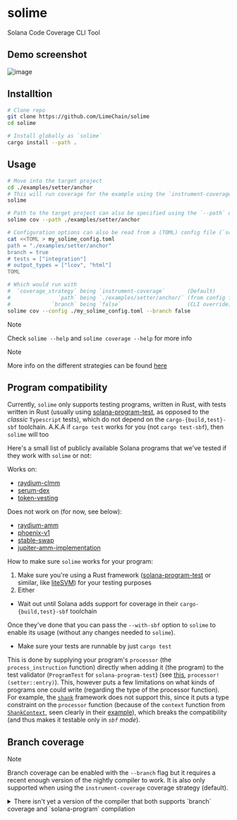 # solime
Solana Code Coverage CLI Tool

## Demo screenshot

![image](https://github.com/user-attachments/assets/e2cc4dd9-e288-43f3-8378-a935496c2821)

## Installtion

```bash
# Clone repo
git clone https://github.com/LimeChain/solime
cd solime

# Install globally as `solime`
cargo install --path .
```

## Usage

```bash
# Move into the target project
cd ./examples/setter/anchor
# This will run coverage for the example using the `instrument-coverage` strategy without `branch` info
solime

# Path to the target project can also be specified using the `--path` option
solime cov --path ./examples/setter/anchor

# Configuration options can also be read from a (TOML) config file (`solime-coverage.toml` by default)
cat <<TOML > my_solime_config.toml
path = "./examples/setter/anchor"
branch = true
# tests = ["integration"]
# output_types = ["lcov", "html"]
TOML

# Which would run with
#  `coverage_strategy` being `instrument-coverage`       (Default)
#               `path` being `./examples/setter/anchor/` (from config file)
#             `branch` being `false`                     (CLI override)
solime cov --config ./my_solime_config.toml --branch false
```

> [!NOTE]
> Check `solime --help` and `solime coverage --help` for more info

> [!NOTE]
> More info on the different strategies can be found [here](https://doc.rust-lang.org/beta/rustc/instrument-coverage.html)

## Program compatibility

Currently, `solime` only supports testing programs, written in Rust, with tests written in Rust (usually using [solana-program-test](https://crates.io/crates/solana-program-test), as opposed to the *classic* `Typescript` tests), which do not depend on the `cargo-{build,test}-sbf` toolchain.
A.K.A if `cargo test` works for you (not `cargo test-sbf`), then `solime` will too

Here's a small list of publicly available Solana programs that we've tested if they work with `solime` or not:

Works on:
- [raydium-clmm](https://github.com/raydium-io/raydium-clmm)
- [serum-dex](https://github.com/jup-ag/serum-dex)
- [token-vesting](https://github.com/staratlasmeta/token-vesting)

Does not work on (for now, see below):
- [raydium-amm](https://github.com/raydium-io/raydium-amm)
- [phoenix-v1](https://github.com/jup-ag/phoenix-v1)
- [stable-swap](https://github.com/jup-ag/stable-swap)
- [jupiter-amm-implementation](https://github.com/jup-ag/jupiter-amm-implementation)

How to make sure `solime` works for your program:
1. Make sure you're using a Rust framework ([solana-program-test](https://crates.io/crates/solana-program-test) or similar, like [liteSVM](https://github.com/LiteSVM/litesvm)) for your testing purposes
2. Either
  - Wait out until Solana adds support for coverage in their `cargo-{build,test}-sbf` toolchain

  Once they've done that you can pass the `--with-sbf` option to `solime` to enable its usage (without any changes needed to `solime`).

  - Make sure your tests are runnable by just `cargo test`

  This is done by supplying your program's `processor` (the `process_instruction` function) directly when adding it (the program) to the test validator (`ProgramTest` for `solana-program-test`) (see [this](./examples/setter/anchor/programs/setter/tests/integration.rs), `processor!(setter::entry)`). This, however puts a few limitations on what kinds of programs one could write (regarding the type of the processor function). For example, the [`shank`](https://github.com/metaplex-foundation/shank) framework does not support this, since it puts a type constraint on the `processor` function (because of the `context` function from [`ShankContext`](https://docs.rs/shank/0.4.2/shank/derive.ShankContext.html), seen clearly in their [example](https://docs.rs/shank/0.4.2/shank/derive.ShankContext.html#example)), which breaks the compatibility (and thus makes it testable only in *`sbf` mode*).

## Branch coverage

> [!NOTE]
> Branch coverage can be enabled with the `--branch` flag but it requires a recent enough version of the nightly compiler to work.
> It is also only supported when using the `instrument-coverage` coverage strategy (default).

<details>
  <summary>There isn't yet a version of the compiler that both supports `branch` coverage and `solana-program` compilation</summary>

  - To support the `rustc` [`coverage-options` setting](https://doc.rust-lang.org/rustc/instrument-coverage.html#-z-coverage-optionsoptions) (telling `rustc` _how to gather coverage information_), we need a recent version of the compiler ([this](https://github.com/rust-lang/rust/pull/122226) (seen in `1.78.0`) for simple branch coverage and [this](https://github.com/rust-lang/rust/pull/123409) (seen in `1.79.0`) for [advanced `mcdc` branch coverage](https://en.wikipedia.org/wiki/Modified_condition/decision_coverage))
  - Our solana programs transitively depend on `ahash`: `solana-program v1.18.1` (latest) -> `borsh v0.9.3` -> `hashbrown v0.11.2` -> `ahash v0.7.7`
      - `solana-program` also [sets](https://github.com/solana-labs/solana/blob/27eff8408b7223bb3c4ab70523f8a8dca3ca6645/sdk/program/Cargo.toml#L12) its `rust-version` to be `1.75.0` for the whole `platform-tools` suite, `solana-program-library` [does too](https://github.com/solana-labs/solana-program-library/blob/8f832e628bac06bf8fa34497ae0b3e0e8c3d0653/rust-toolchain.toml#L2)
  - Unfortunately, since `Rust` removed support for the `stdsimd` feature [here](https://github.com/rust-lang/rust/pull/117372) (seen in `1.78.0`), `ahash v0.7.7` [breaks](https://github.com/tkaitchuck/aHash/issues/200)
  - This is [fixed](https://github.com/tkaitchuck/aHash/pull/183) in `ahash v0.8.0`, but we _cannot_ directly update the version used by `solana-program`.
      - We can try to use `Cargo patches` to force the version of `ahash` but they do not work for transitive dependencies (only for top-level ones, i.e. the ones in our `Cargo.toml`s)
  - The last version of the `Rust` compiler from before the removal of `stdsimd` is `nightly-2024-02-04`, but it does not yet include support for `-Z coverage-options` (introduced roughly a month later)

  Possible long-term solutions:
  - The `solana` ecosystem moves to a newer version of the `Rust` compiler
    Have no details about such intentions, haven't researched, will probably not be soon
  - `Cargo patches` start working for transitive dependencies
    Unlikely, since it would be a nontrivial task to select the exact dependencies you want to patch

  **TLDR**: we either chose to support `branch` coverage or the ability to compile solana programs (IMO the second is a far more important requirement)
</details>
